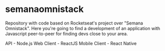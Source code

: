 # semanaomnistack
Repository with code based on Rocketseat's project over "Semana Omnistack".
Here you're going to find a development of an application with Javascript peer-to-peer for finding devs close to your area.

API - Node.js
Web Client - ReactJS
Mobile Client - React Native